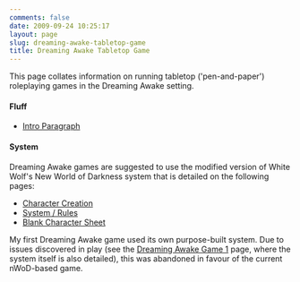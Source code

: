 ```yaml
---
comments: false
date: 2009-09-24 10:25:17
layout: page
slug: dreaming-awake-tabletop-game
title: Dreaming Awake Tabletop Game
---
```


This page collates information on running tabletop ('pen-and-paper') roleplaying games in the Dreaming Awake setting.
<h4>Fluff</h4>
<ul>
	<li><a href="../dreaming-awake-tabletop-intro-paragraph">Intro Paragraph</a></li></ul>

<h4>System</h4>
Dreaming Awake games are suggested to use the modified version of White Wolf's New World of Darkness system that is detailed on the following pages:
<ul><li><a href="../da-tabletop-character-creation">Character Creation</a></li>
<li><a href="../da-tabletop-system">System / Rules</a></li>
<li><a href="/img/fiction/characters/charsheets/DACharSheet.pdf">Blank Character Sheet</a></li></ul>
My first Dreaming Awake game used its own purpose-built system.  Due to issues discovered in play (see the <a href="../dreaming-awake-game-1">Dreaming Awake Game 1</a> page, where the system itself is also detailed), this was abandoned in favour of the current nWoD-based game.
